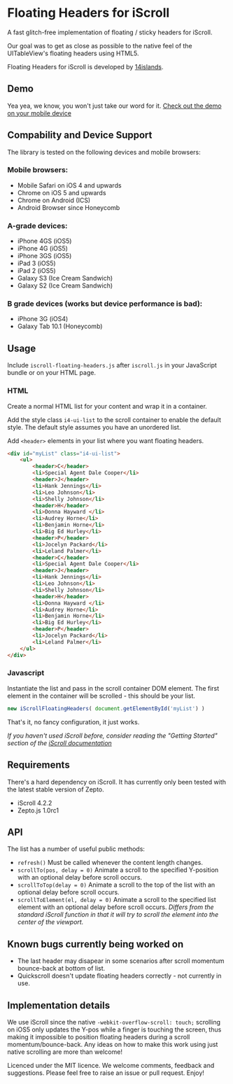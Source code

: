 # Floating Headers for iScroll

A fast glitch-free implementation of floating / sticky headers for iScroll. 

Our goal was to get as close as possible to the native feel of the UITableView's floating headers using HTML5.

Floating Headers for iScroll is developed by [14islands](http://14islands.com).


## Demo
Yea yea, we know, you won't just take our word for it. 
[Check out the demo on your mobile device](http://jsbin.com/iscroll-floating-headers/14)


## Compability and Device Support
The library is tested on the following devices and mobile browsers:

### Mobile browsers:
 * Mobile Safari on iOS 4 and upwards
 * Chrome on iOS 5 and upwards
 * Chrome on Android (ICS)
 * Android Browser since Honeycomb

### A-grade devices:
 * iPhone 4GS (iOS5)
 * iPhone 4G  (iOS5)
 * iPhone 3GS (iOS5)
 * iPad 3     (iOS5)
 * iPad 2     (iOS5)
 * Galaxy S3  (Ice Cream Sandwich)
 * Galaxy S2  (Ice Cream Sandwich)

### B grade devices (works but device performance is bad):
 * iPhone 3G       (iOS4)
 * Galaxy Tab 10.1 (Honeycomb)


## Usage
Include `iscroll-floating-headers.js` after `iscroll.js` in your JavaScript bundle or on your HTML page.

### HTML
Create a normal HTML list for your content and wrap it in a container. 

Add the style class `i4-ui-list` to the scroll container to enable the default style. The default style assumes you have an unordered list.

Add `<header>` elements in your list where you want floating headers.

```html
<div id="myList" class="i4-ui-list">
	<ul>
		<header>C</header>
		<li>Special Agent Dale Cooper</li>
		<header>J</header>
		<li>Hank Jennings</li>
		<li>Leo Johnson</li>
		<li>Shelly Johnson</li>
		<header>H</header>
		<li>Donna Hayward </li>
		<li>Audrey Horne</li>
		<li>Benjamin Horne</li>
		<li>Big Ed Hurley</li>
		<header>P</header>
		<li>Jocelyn Packard</li>
		<li>Leland Palmer</li>
		<header>C</header>
		<li>Special Agent Dale Cooper</li>
		<header>J</header>
		<li>Hank Jennings</li>
		<li>Leo Johnson</li>
		<li>Shelly Johnson</li>
		<header>H</header>
		<li>Donna Hayward </li>
		<li>Audrey Horne</li>
		<li>Benjamin Horne</li>
		<li>Big Ed Hurley</li>
		<header>P</header>
		<li>Jocelyn Packard</li>
		<li>Leland Palmer</li>
	</ul>
</div>
```

### Javascript
Instantiate the list and pass in the scroll container DOM element. The first element in the container will be scrolled - this should be your list.

```javascript
new iScrollFloatingHeaders( document.getElementById('myList') )
```
That's it, no fancy configuration, it just works. 

_If you haven't used iScroll before, consider reading the "Getting Started" section of the [iScroll documentation](http://cubiq.org/iscroll-4)_


## Requirements
There's a hard dependency on iScroll. It has currently only been tested with the latest stable version of Zepto.
* iScroll 4.2.2
* Zepto.js 1.0rc1


## API
The list has a number of useful public methods:
* `refresh()`
Must be called whenever the content length changes.
* `scrollTo(pos, delay = 0)`
Animate a scroll to the specified Y-position with an optional delay before scroll occurs.
* `scrollToTop(delay = 0)`
Animate a scroll to the top of the list with an optional delay before scroll occurs.
* `scrollToElement(el, delay = 0)`
Animate a scroll to the specified list element with an optional delay before scroll occurs.
_Differs from the standard iScroll function in that it will try to scroll the element into the center of the viewport._


## Known bugs currently being worked on
* The last header may disapear in some scenarios after scroll momentum bounce-back at bottom of list. 
* Quickscroll doesn't update floating headers correctly - not currently in use.


## Implementation details
We use iScroll since the native `-webkit-overflow-scroll: touch;` scrolling on iOS5 only updates the Y-pos while a finger is touching the screen, thus making it impossible to position floating headers during a scroll momentum/bounce-back. Any ideas on how to make this work using just native scrolling are more than welcome!

Licenced under the MIT licence. We welcome comments, feedback and suggestions. Please feel free to raise an issue or pull request. Enjoy!